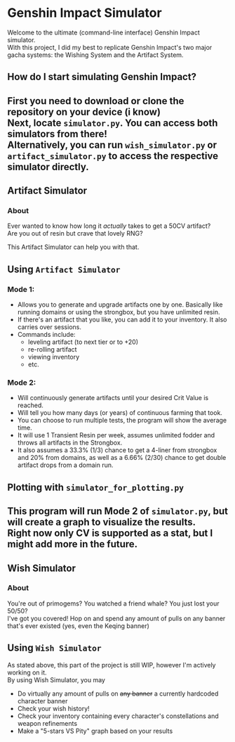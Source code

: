 # Genshin Impact Simulator
Welcome to the ultimate (command-line interface) Genshin Impact simulator. \
With this project, I did my best to replicate Genshin Impact's two major gacha systems: the Wishing System and the Artifact System.

## How do I start simulating Genshin Impact?
First you need to download or clone the repository on your device (i know) \
Next, locate `simulator.py`. You can access both simulators from there! \
Alternatively, you can run `wish_simulator.py` or `artifact_simulator.py` to access the respective simulator directly.
---
## Artifact Simulator
### About
Ever wanted to know how long it *actually* takes to get a 50CV artifact? \
Are you out of resin but crave that lovely RNG?

This Artifact Simulator can help you with that.
## Using `Artifact Simulator`

### Mode 1:
- Allows you to generate and upgrade artifacts one by one. Basically like running domains or using the strongbox, but you have unlimited resin.
- If there's an artifact that you like, you can add it to your inventory. It also carries over sessions.
- Commands include:
  - leveling artifact (to next tier or to +20)
  - re-rolling artifact
  - viewing inventory
  - etc.

### Mode 2: 
- Will continuously generate artifacts until your desired Crit Value is reached.
- Will tell you how many days (or years) of continuous farming that took.
- You can choose to run multiple tests, the program will show the average time.
- It will use 1 Transient Resin per week, assumes unlimited fodder and throws all artifacts in the Strongbox.
- It also assumes a 33.3% (1/3) chance to get a 4-liner from strongbox and 20% from domains, as well as a 6.66% (2/30) chance to get double artifact drops from a domain run. 

## Plotting with `simulator_for_plotting.py`
This program will run Mode 2 of `simulator.py`, but will create a graph to visualize the results. \
Right now only CV is supported as a stat, but I might add more in the future.
---
## Wish Simulator
### About
You're out of primogems? You watched a friend whale? You just lost your 50/50? \
I've got you covered! Hop on and spend any amount of pulls on any banner that's ever existed (yes, even the Keqing banner)
## Using `Wish Simulator`
As stated above, this part of the project is still WIP, however I'm actively working on it. \
By using Wish Simulator, you may
- Do virtually any amount of pulls on ~~any banner~~ a currently hardcoded character banner
- Check your wish history!
- Check your inventory containing every character's constellations and weapon refinements
- Make a "5-stars VS Pity" graph based on your results